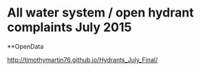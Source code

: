 # All water system / open hydrant complaints July 2015
 **OpenData

http://timothymartin76.github.io/Hydrants_July_Final/
